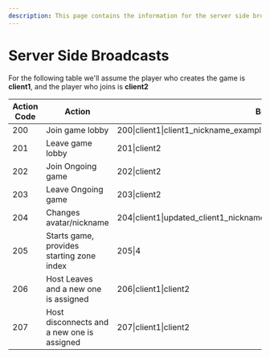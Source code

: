 ```yaml
---
description: This page contains the information for the server side broadcast action codes
---
```


# Server Side Broadcasts

For the following table we'll assume the player who creates the game is **client1**, and the player who joins is **client2**

<table data-full-width="true"><thead><tr><th width="142.33333333333331">Action Code</th><th width="375">Action</th><th>Broadcasted</th></tr></thead><tbody><tr><td>200</td><td>Join game lobby</td><td>200|client1|client1_nickname_example|client1_avatar_link_example</td></tr><tr><td>201</td><td>Leave game lobby</td><td>201|client2</td></tr><tr><td>202</td><td>Join Ongoing game</td><td>202|client2</td></tr><tr><td>203</td><td>Leave Ongoing game</td><td>203|client2</td></tr><tr><td>204</td><td>Changes avatar/nickname</td><td>204|client1|updated_client1_nickname_example|updated_client1_avatar_link_example</td></tr><tr><td>205</td><td>Starts game, provides starting zone index</td><td>205|4</td></tr><tr><td>206</td><td>Host Leaves and a new one is assigned</td><td>206|client1|client2</td></tr><tr><td>207</td><td>Host disconnects and a new one is assigned</td><td>207|client1|client2</td></tr></tbody></table>
